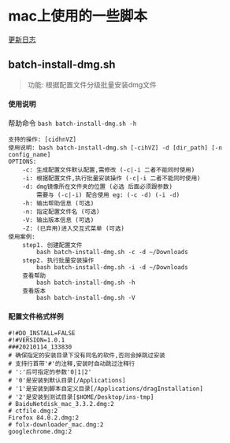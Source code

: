 # mac上使用的一些脚本



[更新日志](https://github.com/shunop/script/wiki/%E6%9B%B4%E6%96%B0%E6%97%A5%E5%BF%97)



## batch-install-dmg.sh

> 功能: 根据配置文件分级批量安装dmg文件

#### 使用说明

帮助命令  `bash batch-install-dmg.sh -h` 

```shell
支持的操作: [cidhnVZ]
使用说明: bash batch-install-dmg.sh [-cihVZ] -d [dir_path] [-n config_name]
OPTIONS:
	-c: 生成配置文件默认配置,需修改 (-c|-i 二者不能同时使用)
	-i: 根据配置文件,执行批量安装操作 (-c|-i 二者不能同时使用)
	-d: dmg镜像所在文件夹的位置 (必选 后面必须跟参数)
		需要与 (-c|-i) 配合使用 eg: (-c -d) (-i -d)
	-h: 输出帮助信息 (可选)
	-n: 指定配置文件名 (可选)
	-V: 输出版本信息 (可选)
	-Z: (已弃用)进入交互式菜单 (可选)
使用案例:
	step1. 创建配置文件
		bash batch-install-dmg.sh -c -d ~/Downloads
	step2. 执行批量安装操作
		bash batch-install-dmg.sh -i -d ~/Downloads
	查看帮助
		bash batch-install-dmg.sh -h
	查看版本
		bash batch-install-dmg.sh -V
```

#### 配置文件格式样例

```properties
#!#DO_INSTALL=FALSE
#!#VERSION=1.0.1
###20210114_133830
# 确保指定的安装目录下没有同名的软件,否则会掉跳过安装
# 支持行首带'#'的注释,安装时自动跳过注释行
# ':'后可指定的参数'0|1|2'
# '0'是安装到默认目录[/Applications]
# '1'是安装到脚本自定义目录[/Applications/dragInstallation]
# '2'是安装到测试目录[$HOME/Desktop/ins-tmp]
# BaiduNetdisk_mac_3.3.2.dmg:2
# ctfile.dmg:2
Firefox 84.0.2.dmg:2
# folx-downloader_mac.dmg:2
googlechrome.dmg:2
```





